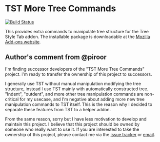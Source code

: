 # TST More Tree Commands

[![Build Status](https://travis-ci.org/piroor/tst-more-tree-commands.svg?branch=trunk)](https://travis-ci.org/piroor/tst-more-tree-commands)

This provides extra commands to manipulate tree structure for the Tree Style Tab addon. The installable package is downloadable at the [Mozilla Add-ons website](https://addons.mozilla.org/firefox/addon/tst-more-tree-commands/).

## Author's comment from @piroor

I'm finding successor developers of the "TST More Tree Commands" project. I'm ready to transfer the ownership of this project to successors.

I generally use TST without manual manipulation modifying the tree structure, instead I use TST mainly with automatically constructed tree.
"Indent", "outdent", and more other tree manipulation commands are non-critical for my usecase, and I'm negative about adding more new tree manipulation commands to TST itself.
This is the reason why I decided to separate these features from TST to a helper addon.

From the same reason, sorry but I have less motivation to develop and maintain this project.
I believe that this project should be owned by someone who really want to use it.
If you are interested to take the ownership of this project, please contact me via the [issue tracker](https://github.com/piroor/tst-more-tree-commands/issues) or [email](mailto:piro.outsider.reflex@gmail.com).
